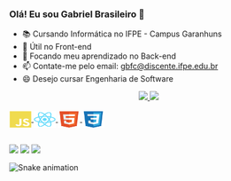 ### Olá! Eu sou Gabriel Brasileiro 👋

- 📚 Cursando Informática no IFPE - Campus Garanhuns
- 🤔 Útil no Front-end
- 💬 Focando meu aprendizado no Back-end
- 📫 Contate-me pelo email: gbfc@discente.ifpe.edu.br
- 😄 Desejo cursar Engenharia de Software

<div align="center">
  <a href="https://github.com/zileiro">
  <img height="180em" src="https://github-readme-stats.vercel.app/api?username=zileiro&show_icons=true&theme=radical&include_all_commits=true&count_private=true"/>
  <img height="180em" src="https://github-readme-stats.vercel.app/api/top-langs/?username=zileiro&layout=compact&langs_count=7&theme=radical"/>
</div>
<div style="display: inline_block"><br>
  <img align="center" alt="Zileiro-Js" height="30" width="40" src="https://raw.githubusercontent.com/devicons/devicon/master/icons/javascript/javascript-plain.svg">
  <img align="center" alt="Zileiro-React" height="30" width="40" src="https://raw.githubusercontent.com/devicons/devicon/master/icons/react/react-original.svg">
  <img align="center" alt="Zileiro-HTML" height="30" width="40" src="https://raw.githubusercontent.com/devicons/devicon/master/icons/html5/html5-original.svg">
  <img align="center" alt="Zileiro-CSS" height="30" width="40" src="https://raw.githubusercontent.com/devicons/devicon/master/icons/css3/css3-original.svg">
</div>
  
   ##
 
<div> 
 
  <a href="https://instagram.com/zileiro" target="_blank"><img src="https://img.shields.io/badge/-Instagram-%23E4405F?style=for-the-badge&logo=instagram&logoColor=white" target="_blank"></a>
  <a href = "mailto:gbfc@discente.ifpe.edu.br"><img src="https://img.shields.io/badge/-Gmail-%23333?style=for-the-badge&logo=gmail&logoColor=white" target="_blank"></a>
  <a href="google.com" target="_blank"><img src="https://img.shields.io/badge/-LinkedIn-%230077B5?style=for-the-badge&logo=linkedin&logoColor=white" target="_blank"></a> 
 
  ![Snake animation](https://github.com/zileiro/zileiro/blob/output/github-contribution-grid-snake.svg)
 
</div>
